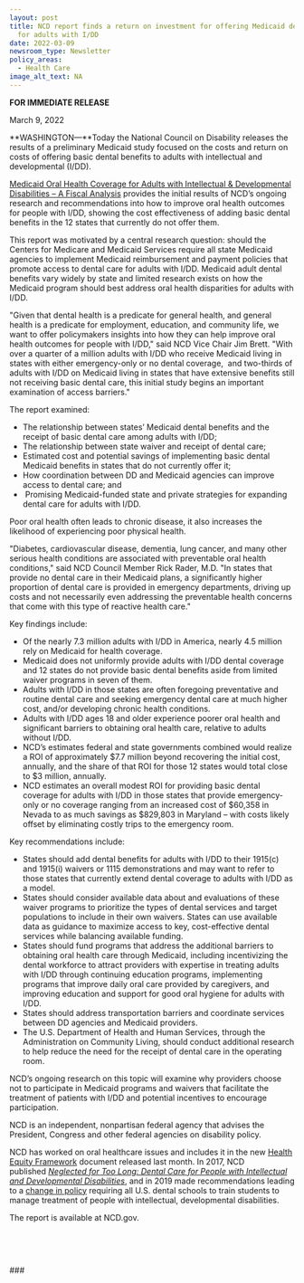 ```yaml
---
layout: post
title: NCD report finds a return on investment for offering Medicaid dental care
  for adults with I/DD
date: 2022-03-09
newsroom_type: Newsletter
policy_areas:
  - Health Care
image_alt_text: NA
---
```

**FOR IMMEDIATE RELEASE**

March 9, 2022

**WASHINGTON—**Today the National Council on Disability releases the results of a preliminary Medicaid study focused on the costs and return on costs of offering basic dental benefits to adults with intellectual and developmental (I/DD).

[Medicaid Oral Health Coverage for Adults with Intellectual & Developmental Disabilities – A Fiscal Analysis](https://ncd.gov/publications/2022/medicaid-oral-health-coverage-adults-IDD) provides the initial results of NCD’s ongoing research and recommendations into how to improve oral health outcomes for people with I/DD, showing the cost effectiveness of adding basic dental benefits in the 12 states that currently do not offer them.

This report was motivated by a central research question: should the Centers for Medicare and Medicaid Services require all state Medicaid agencies to implement Medicaid reimbursement and payment policies that promote access to dental care for adults with I/DD. Medicaid adult dental benefits vary widely by state and limited research exists on how the Medicaid program should best address oral health disparities for adults with I/DD.

"Given that dental health is a predicate for general health, and general health is a predicate for employment, education, and community life, we want to offer policymakers insights into how they can help improve oral health outcomes for people with I/DD," said NCD Vice Chair Jim Brett. "With over a quarter of a million adults with I/DD who receive Medicaid living in states with either emergency-only or no dental coverage,  and two-thirds of adults with I/DD on Medicaid living in states that have extensive benefits still not receiving basic dental care, this initial study begins an important examination of access barriers."

The report examined:

* The relationship between states’ Medicaid dental benefits and the receipt of basic dental care among adults with I/DD;
* The relationship between state waiver and receipt of dental care;
* Estimated cost and potential savings of implementing basic dental Medicaid benefits in states that do not currently offer it;
* How coordination between DD and Medicaid agencies can improve access to dental care; and
*  Promising Medicaid-funded state and private strategies for expanding dental care for adults with I/DD.

Poor oral health often leads to chronic disease, it also increases the likelihood of experiencing poor physical health.

"Diabetes, cardiovascular disease, dementia, lung cancer, and many other serious health conditions are associated with preventable oral health conditions," said NCD Council Member Rick Rader, M.D. "In states that provide no dental care in their Medicaid plans, a significantly higher proportion of dental care is provided in emergency departments, driving up costs and not necessarily even addressing the preventable health concerns that come with this type of reactive health care."

Key findings include:

* Of the nearly 7.3 million adults with I/DD in America, nearly 4.5 million rely on Medicaid for health coverage.
* Medicaid does not uniformly provide adults with I/DD dental coverage and 12 states do not provide basic dental benefits aside from limited waiver programs in seven of them.
* Adults with I/DD in those states are often foregoing preventative and routine dental care and seeking emergency dental care at much higher cost, and/or developing chronic health conditions.
* Adults with I/DD ages 18 and older experience poorer oral health and significant barriers to obtaining oral health care, relative to adults without I/DD.
* NCD’s estimates federal and state governments combined would realize a ROI of approximately $7.7 million beyond recovering the initial cost, annually, and the share of that ROI for those 12 states would total close to $3 million, annually.
* NCD estimates an overall modest ROI for providing basic dental coverage for adults with I/DD in those states that provide emergency-only or no coverage ranging from an increased cost of $60,358 in Nevada to as much savings as $829,803 in Maryland – with costs likely offset by eliminating costly trips to the emergency room.

Key recommendations include:

* States should add dental benefits for adults with I/DD to their 1915(c) and 1915(i) waivers or 1115 demonstrations and may want to refer to those states that currently extend dental coverage to adults with I/DD as a model.
* States should consider available data about and evaluations of these waiver programs to prioritize the types of dental services and target populations to include in their own waivers. States can use available data as guidance to maximize access to key, cost-effective dental services while balancing available funding.
* States should fund programs that address the additional barriers to obtaining oral health care through Medicaid, including incentivizing the dental workforce to attract providers with expertise in treating adults with I/DD through continuing education programs, implementing programs that improve daily oral care provided by caregivers, and improving education and support for good oral hygiene for adults with I/DD.
* States should address transportation barriers and coordinate services between DD agencies and Medicaid providers.
* The U.S. Department of Health and Human Services, through the Administration on Community Living, should conduct additional research to help reduce the need for the receipt of dental care in the operating room.

NCD’s ongoing research on this topic will examine why providers choose not to participate in Medicaid programs and waivers that facilitate the treatment of patients with I/DD and potential incentives to encourage participation.

NCD is an independent, nonpartisan federal agency that advises the President, Congress and other federal agencies on disability policy.

NCD has worked on oral healthcare issues and includes it in the new [Health Equity Framework](https://ncd.gov/publications/2022/health-equity-framework) document released last month. In 2017, NCD published *[Neglected for Too Long: Dental Care for People with Intellectual and Developmental Disabilities](https://ncd.gov/publications/2017/dental-issue-brief)*, and in 2019 made recommendations leading to a [change in policy](https://ncd.gov/newsroom/2019/dental-schools-IDDD) requiring all U.S. dental schools to train students to manage treatment of people with intellectual, developmental disabilities.

The report is available at NCD.gov.

 

 

\###